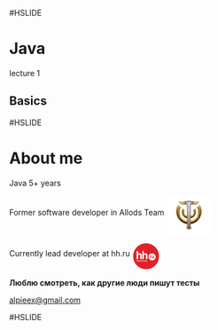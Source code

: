 #HSLIDE
# Java
lecture 1
## Basics

#HSLIDE
# About me
Java 5+ years  

Former software developer in Allods Team
<img src="lecture01/presentation/assets/img/sf.png" alt="sf" align="middle" style="width: 80px;"/>

Currently lead developer at hh.ru
<img src="lecture01/presentation/assets/img/hh.png" alt="hh" align="middle" style="width: 50px;"/>

**Люблю смотреть, как другие люди пишут тесты**  

alpieex@gmail.com

#HSLIDE
